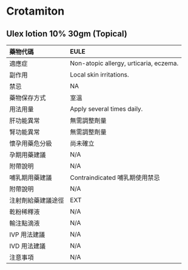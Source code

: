 # Crotamiton

## Ulex lotion 10% 30gm (Topical)

| 藥物代碼           | EULE                                   |
|:-------------------|:---------------------------------------|
| 適應症             | Non-atopic allergy, urticaria, eczema. |
| 副作用             | Local skin irritations.                |
| 禁忌               | NA                                     |
| 藥物保存方式       | 室溫                                   |
| 用法用量           | Apply several times daily.             |
| 肝功能異常         | 無需調整劑量                           |
| 腎功能異常         | 無需調整劑量                           |
| 懷孕用藥危分級     | 尚未確立                               |
| 孕期用藥建議       | N/A                                    |
| 附帶說明           | N/A                                    |
| 哺乳期用藥建議     | Contraindicated 哺乳期使用禁忌         |
| 附帶說明           | N/A                                    |
| 注射劑給藥建議途徑 | EXT                                    |
| 乾粉稀釋液         | N/A                                    |
| 輸注點滴液         | N/A                                    |
| IVP 用法建議       | N/A                                    |
| IVD 用法建議       | N/A                                    |
| 注意事項           | N/A                                    |

